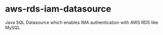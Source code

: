# aws-rds-iam-datasource
Java SQL Datasource which enables IMA authentication with AWS RDS like MySQL
